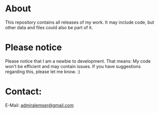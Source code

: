 # About
This repository contains all releases of my work. It may include code, but other data and files could also be part of it.

# Please notice
Please notice that I am a newbie to development. That means: My code won't be efficient and may contain issues. If you have suggestions regarding this, please let me know. :)

# Contact:
E-Mail: admiralemser@gmail.com

